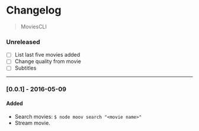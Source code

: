 # Changelog

> MoviesCLI

### Unreleased

- [ ] List last five movies added
- [ ] Change quality from movie
- [ ] Subtitles

---

### [0.0.1] - 2016-05-09

#### Added
- Search movies: `$ node moov search "<movie name>"`
- Stream movie.
